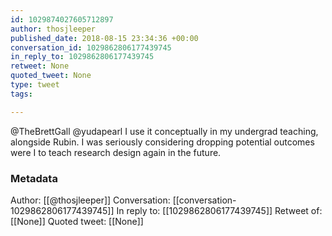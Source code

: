```yaml
---
id: 1029874027605712897
author: thosjleeper
published_date: 2018-08-15 23:34:36 +00:00
conversation_id: 1029862806177439745
in_reply_to: 1029862806177439745
retweet: None
quoted_tweet: None
type: tweet
tags:

---
```


@TheBrettGall @yudapearl I use it conceptually in my undergrad teaching, alongside Rubin. I was seriously considering dropping potential outcomes were I to teach research design again in the future.

### Metadata

Author: [[@thosjleeper]]
Conversation: [[conversation-1029862806177439745]]
In reply to: [[1029862806177439745]]
Retweet of: [[None]]
Quoted tweet: [[None]]
